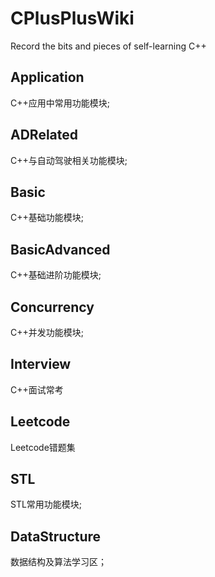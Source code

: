 # CPlusPlusWiki
Record the bits and pieces of self-learning C++ 

## Application 
C++应用中常用功能模块; 

## ADRelated 
C++与自动驾驶相关功能模块; 

## Basic 
C++基础功能模块; 

## BasicAdvanced 
C++基础进阶功能模块;  

## Concurrency 
C++并发功能模块; 

## Interview 
C++面试常考 

## Leetcode 
Leetcode错题集 

## STL 
STL常用功能模块;

## DataStructure 
数据结构及算法学习区； 
